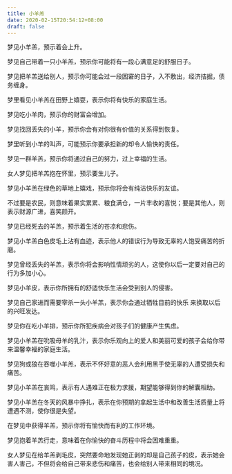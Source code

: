 ```yaml
---
title: 小羊羔
date: 2020-02-15T20:54:12+08:00
draft: false
---
```


梦见小羊羔，预示着会上升。

梦见自己带着一只小羊羔，预示你可能将有一段心满意足的舒服日子。

梦见把羊羔送给别人，预示你可能会过一段困窘的日子，入不敷出，经济拮据，债务缠身。

梦里看见小羊羔在田野上嬉耍，表示你将有快乐的家庭生活。

梦见吃小羊肉，预示你的财富会增加。

梦见找回丢失的小羊，预示你会有对你很有价值的关系得到恢复。

梦里听到小羊的叫声，可能预示你要承担新的却令人愉快的责任。

梦见一群羊羔，预示你将通过自己的努力，过上幸福的生活。

女人梦见把羊羔抱在怀里，预示要生儿子。

梦见小羊羔在绿色的草地上嬉戏，预示你将会有纯洁快乐的友谊。

不过要是农民，则意味着果实累累、粮食满仓，一片丰收的喜悦；要是其他人，则表示财源广进，喜笑颜开。

梦见已经死去的羊羔，预示着生活的苍凉和悲伤。

梦见小羊羔白色皮毛上沾有血迹，表示他人的错误行为导致无辜的人饱受痛苦的折磨。

梦见曾经丢失的羊羔，表示你将会影响性情顽劣的人，这使你以后一定要对自己的行为多加小心。

梦见小羊皮，表示你所拥有的舒适快乐生活会受到别人的侵害。

梦见自己家进而需要宰杀一头小羊羔，表示你会通过牺牲目前的快乐 来换取以后的兴旺发达。

梦见你在吃小羊排，预示你所犯疾病会对孩子们的健康产生焦虑。

梦见小羊羔在吮吸母羊的乳汁，表示你乐观向上的爱人和美丽可爱的孩子会给你带来温馨幸福的家庭生活。

梦见狗或狼在吞噬小羊羔，表示不怀好意的恶人会利用黑手使无辜的人遭受损失和痛苦。

梦见小羊羔在哀鸣，表示有人遇难正在极力求援，期望能够得到你的解囊相助。

梦见小羊羔在冬天的风暴中挣扎，表示在你预期的拿起生活中和改善生活质量上将遭遇不测，使你很是失望。

在梦见中获得羊羔，预示你将有愉快而有利的工作环境。

梦见抱着羊羔行走，意味着在你愉快的奋斗历程中将会困难重重。

女人梦见在给羊羔剥毛皮，突然要命地发现她正剥的却是自己孩子的皮，表示她会害人害己，不但将会给自己带来悲伤和痛苦，也会给别人带来相同的境况。

